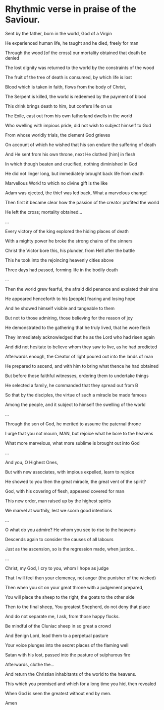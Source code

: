 # Rhythmic verse in praise of the Saviour.

Sent by the father, born in the world, God of a Virgin

He experienced human life, he taught and he died, freely for man

Through the wood \[of the cross\] our mortality obtained that death be denied

The lost dignity was returned to the world by the constraints of the wood

The fruit of the tree of death is consumed, by which life is lost

Blood which is taken in faith, flows from the body of Christ,

The Serpent is killed, the world is redeemed by the payment of blood

This drink brings death to him, but confers life on us

The Exile, cast out from his own fatherland dwells in the world

Who swelling with impious pride, did not wish to subject himself to God

From whose worldly trials, the clement God grieves

On account of which he wished that his son endure the suffering of death

And He sent from his own throne, next He clothed \[him\] in flesh

In which though beaten and crucified, nothing diminished in God

He did not linger long, but immediately brought back life from death

Marvellous Work! to which no divine gift is the like

Adam was ejected, the thief was led back, What a marvelous change!

Then first it became clear how the passion of the creator profited the world

 He left the cross; mortality obtained…

...

Every victory of the king explored the hiding places of death

With a mighty power he broke the strong chains of the sinners

Christ the Victor bore this, his plunder, from Hell after the battle

This he took into the rejoincing heavenly cities above

Three days had passed, forming life in the bodily death

...

Then the world grew fearful, the afraid did penance and expiated their sins

He appeared henceforth to his \[people\] fearing and losing hope

And he showed himself visible and tangeable to them

But not to those admiring, those believing for the reason of joy

He demonstrated to the gathering that he truly lived, that he wore flesh

They immediately acknowledged that he as the Lord who had risen again

And did not hesitate to believe whom they saw to live, as he had predicted

Afterwards enough, the Creator of light poured out into the lands of man

He prepared to ascend, and with him to bring what thence he had obtained

But before those faithful witnesses, ordering them to undertake things

He selected a family, he commanded that they spread out from B

So that by the disciples, the virtue of such a miracle be made famous

Among the people, and it subject to himself the swelling of the world

...

Through the son of God, he merited to assume the paternal throne

I urge that you not mourn, MAN, but rejoice what he bore to the heavens

What more marvelous, what more sublime is brought out into God

...

And you, O Highest Ones, 

But with new associates, with impious expelled, learn to rejoice

He showed to you then the great miracle, the great vent of the spirit?

God, with his covering of flesh, appeared covered for man

This new order, man raised up by the highest spirits

We marvel at worthily, lest we scorn good intentions

...

O what do you admire? He whom you see to rise to the heavens

Descends again to consider the causes of all labours

Just as the ascension, so is the regression made, when justice…

...

Christ, my God, I cry to you, whom I hope as judge

That I will feel then your clemency, not anger \(the punisher of the wicked\)

Then when you sit on your great throne with a judgement prepared,

You will place the sheep to the right, the goats to the other side

Then to the final sheep, You greatest Shepherd, do not deny that place

And do not separate me, I ask, from those happy flocks.

Be mindful of the Cluniac sheep in so great a crowd

And Benign Lord, lead them to a perpetual pasture

Your voice plunges into the secret places of the flaming well

Satan with his lost, passed into the pasture of sulphurous fire

Afterwards, clothe the…

And return the Christian inhabitants of the world to the heavens.

This which you promised and which for a long time you hid, then revealed

When God is seen the greatest without end by men. 

Amen


